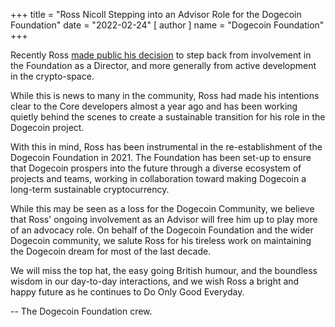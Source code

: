 +++
title = "Ross Nicoll Stepping into an Advisor Role for the Dogecoin Foundation"
date = "2022-02-24"
[ author ]
  name = "Dogecoin Foundation"
+++


Recently Ross [made public his decision](https://rnicoll.name/posts/2022-02-16-stepping-away/) to 
step back from involvement in the Foundation as a Director, and more generally from 
active development in the crypto-space. 

While this is news to many in the community, Ross had made his intentions clear to 
the Core developers almost a year ago and has been working quietly behind the scenes 
to create a sustainable transition for his role in the Dogecoin project. 

With this in mind, Ross has been instrumental in the re-establishment of the Dogecoin 
Foundation in 2021. The Foundation has been set-up to ensure that Dogecoin prospers 
into the future through a diverse ecosystem of projects and teams, working in 
collaboration toward making Dogecoin a long-term sustainable cryptocurrency.

While this may be seen as a loss for the Dogecoin Community, we believe that Ross' 
ongoing involvement as an Advisor will free him up to play more of an advocacy role. 
On behalf of the Dogecoin Foundation and the wider Dogecoin community, we salute Ross 
for his tireless work on maintaining the Dogecoin dream for most of the last decade. 

We will miss the top hat, the easy going British humour, and the boundless wisdom in 
our day-to-day interactions, and we wish Ross a bright and happy future as he continues 
to Do Only Good Everyday. 

-- The Dogecoin Foundation crew.
